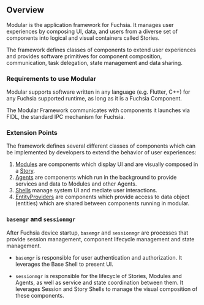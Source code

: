## Overview

Modular is the application framework for Fuchsia. It manages user experiences by
composing UI, data, and users from a diverse set of components into logical and
visual containers called Stories.

The framework defines classes of components to extend user experiences and
provides software primitives for component composition, communication, task
delegation, state management and data sharing.

### Requirements to use Modular

Modular supports software written in any language (e.g. Flutter, C++) for any
Fuchsia supported runtime, as long as it is a Fuchsia Component.

The Modular Framework communicates with components it launches via FIDL, the
standard IPC mechanism for Fuchsia.

### Extension Points

The framework defines several different classes of components which can be
implemented by developers to extend the behavior of user experiences:

1.  [Modules](module.md) are components which display UI and are visually
    composed in a [Story](story.md).
1.  [Agents](agent.md) are components which run in the background to provide
    services and data to Modules and other Agents.
1.  [Shells](shell.md) manage system UI and mediate user interactions.
1.  [EntityProviders](entity.md) are components which provide access to data
    object (entities) which are shared between components running in modular.

### `basemgr` and `sessionmgr`

After Fuchsia device startup, `basemgr` and `sessionmgr` are processes that
provide session management, component lifecycle management and state management.

*   `basemgr` is responsible for user authentication and
    authorization. It leverages the Base Shell to present UI.

*   `sessionmgr` is responsible for the lifecycle of Stories,
    Modules and Agents, as well as service and state coordination between them.
    It leverages Session and Story Shells to manage the visual composition of
    these components.
